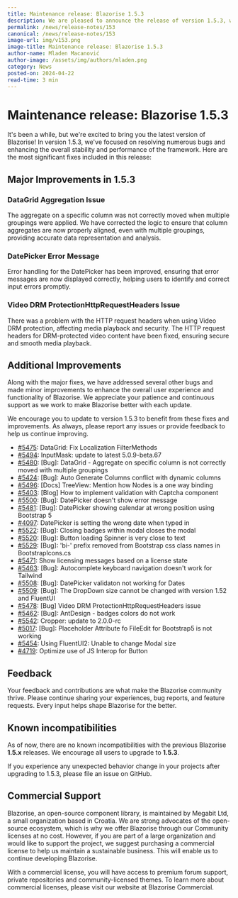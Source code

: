 ```yaml
---
title: Maintenance release: Blazorise 1.5.3
description: We are pleased to announce the release of version 1.5.3, which includes important bug fixes and enhancements. This release focuses on improving stability and addressing key issues identified by our user community.
permalink: /news/release-notes/153
canonical: /news/release-notes/153
image-url: img/v153.png
image-title: Maintenance release: Blazorise 1.5.3
author-name: Mladen Macanović
author-image: /assets/img/authors/mladen.png
category: News
posted-on: 2024-04-22
read-time: 3 min
---
```


# Maintenance release: Blazorise 1.5.3

It's been a while, but we're excited to bring you the latest version of Blazorise! In version 1.5.3, we've focused on resolving numerous bugs and enhancing the overall stability and performance of the framework. Here are the most significant fixes included in this release:

## Major Improvements in 1.5.3

### DataGrid Aggregation Issue

The aggregate on a specific column was not correctly moved when multiple groupings were applied. We have corrected the logic to ensure that column aggregates are now properly aligned, even with multiple groupings, providing accurate data representation and analysis.

### DatePicker Error Message

Error handling for the DatePicker has been improved, ensuring that error messages are now displayed correctly, helping users to identify and correct input errors promptly.

### Video DRM ProtectionHttpRequestHeaders Issue

There was a problem with the HTTP request headers when using Video DRM protection, affecting media playback and security. The HTTP request headers for DRM-protected video content have been fixed, ensuring secure and smooth media playback.

## Additional Improvements

Along with the major fixes, we have addressed several other bugs and made minor improvements to enhance the overall user experience and functionality of Blazorise. We appreciate your patience and continuous support as we work to make Blazorise better with each update.

We encourage you to update to version 1.5.3 to benefit from these fixes and improvements. As always, please report any issues or provide feedback to help us continue improving.

- [#5475](https://github.com/Megabit/Blazorise/pull/5475): DataGrid: Fix Localization FilterMethods
- [#5494](https://github.com/Megabit/Blazorise/pull/5494): InputMask: update to latest 5.0.9-beta.67
- [#5480](https://github.com/Megabit/Blazorise/issues/5480): [Bug]: DataGrid - Aggregate on specific column is not correctly moved with multiple groupings
- [#5424](https://github.com/Megabit/Blazorise/issues/5424): [Bug]: Auto Generate Columns conflict with dynamic columns
- [#5496](https://github.com/Megabit/Blazorise/issues/5496): [Docs] TreeView: Mention how Nodes is a one way binding
- [#5403](https://github.com/Megabit/Blazorise/issues/5403): [Blog] How to implement validation with Captcha component
- [#5500](https://github.com/Megabit/Blazorise/issues/5500): [Bug]: DatePicker doesn't show error message
- [#5481](https://github.com/Megabit/Blazorise/issues/5481): [Bug]: DatePicker showing calendar at wrong position using Bootstrap 5
- [#4097](https://github.com/Megabit/Blazorise/issues/4097): DatePicker is setting the wrong date when typed in
- [#5522](https://github.com/Megabit/Blazorise/issues/5522): [Bug]: Closing badges within modal closes the modal
- [#5520](https://github.com/Megabit/Blazorise/issues/5520): [Bug]: Button loading Spinner is very close to text
- [#5529](https://github.com/Megabit/Blazorise/issues/5529): [Bug]: 'bi-' prefix removed from Bootstrap css class names in BootstrapIcons.cs
- [#5471](https://github.com/Megabit/Blazorise/issues/5471): Show licensing messages based on a license state
- [#5463](https://github.com/Megabit/Blazorise/issues/5463): [Bug]: Autocomplete keyboard navigation doesn't work for Tailwind
- [#5508](https://github.com/Megabit/Blazorise/issues/5508): [Bug]: DatePicker validaton not working for Dates
- [#5509](https://github.com/Megabit/Blazorise/issues/5509): [Bug]: The DropDown size cannot be changed with version 1.52 and FluentUI
- [#5478](https://github.com/Megabit/Blazorise/issues/5478): [Bug] Video DRM ProtectionHttpRequestHeaders issue
- [#5462](https://github.com/Megabit/Blazorise/issues/5462): [Bug]: AntDesign - badges colors do not work
- [#5542](https://github.com/Megabit/Blazorise/pull/5542): Cropper: update to 2.0.0-rc
- [#5017](https://github.com/Megabit/Blazorise/issues/5017): [Bug]: Placeholder Attribute fo FileEdit for Bootstrap5 is not working
- [#5454](https://github.com/Megabit/Blazorise/issues/5454): Using FluentUI2: Unable to change Modal size
- [#4719](https://github.com/Megabit/Blazorise/issues/4719): Optimize use of JS Interop for Button

## Feedback

Your feedback and contributions are what make the Blazorise community thrive. Please continue sharing your experiences, bug reports, and feature requests. Every input helps shape Blazorise for the better.

## Known incompatibilities

As of now, there are no known incompatibilities with the previous Blazorise **1.5.x** releases. We encourage all users to upgrade to **1.5.3**.

If you experience any unexpected behavior change in your projects after upgrading to 1.5.3, please file an issue on GitHub.

## Commercial Support

Blazorise, an open-source component library, is maintained by Megabit Ltd, a small organization based in Croatia. We are strong advocates of the open-source ecosystem, which is why we offer Blazorise through our Community licenses at no cost. However, if you are part of a large organization and would like to support the project, we suggest purchasing a commercial license to help us maintain a sustainable business. This will enable us to continue developing Blazorise.

With a commercial license, you will have access to premium forum support, private repositories and community-licensed themes. To learn more about commercial licenses, please visit our website at Blazorise Commercial.
